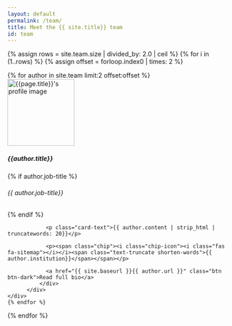```yaml
---
layout: default
permalink: /team/
title: Meet the {{ site.title}} team
id: team
---
```


{% assign rows = site.team.size | divided_by: 2.0 | ceil %}
{% for i in (1..rows) %}
  {% assign offset = forloop.index0 | times: 2 %}
  <div class="row">
    {% for author in site.team limit:2 offset:offset %}
     <div class="col-md-6 mt-3">
          <div class="card h-100">
              <div class="card-body">
              <img class="align-self-center mr-3 rounded-circle float-right thumb-post" src="{{ site.baseurl }}{{author.image}}"
                             alt="{{page.title}}'s profile image" height="150" width="150">
                <h5 class="card-title">{{author.title}} </h5>
                                    {% if author.job-title %}
                                    <h6 class="text-muted">{{ author.job-title}} </h6>
                                    {% endif %}

                <p class="card-text">{{ author.content | strip_html | truncatewords: 20}}</p>

                <p><span class="chip"><i class="chip-icon"><i class="fas fa-sitemap"></i></i><span class="text-truncate shorten-words">{{ author.institution}}</span></span></p>

                <a href="{{ site.baseurl }}{{ author.url }}" class="btn btn-dark">Read full bio</a>
              </div>
          </div>
    </div>
    {% endfor %}
  </div>
{% endfor %}
